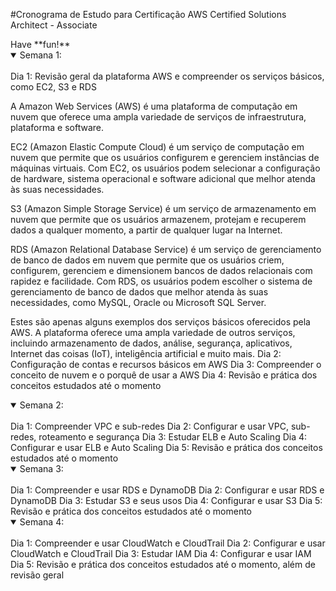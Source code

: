 #Cronograma de Estudo para Certificação AWS Certified Solutions Architect - Associate

<div class="tip" markdown="1">Have **fun!**</div>

<details open>
<summary>Semana 1:</summary>
<br>
Dia 1:
Revisão geral da plataforma AWS e compreender os serviços básicos, como EC2, S3 e RDS

A Amazon Web Services (AWS) é uma plataforma de computação em nuvem que oferece uma ampla variedade de serviços de infraestrutura, plataforma e software.

EC2 (Amazon Elastic Compute Cloud) é um serviço de computação em nuvem que permite que os usuários configurem e gerenciem instâncias de máquinas virtuais. Com EC2, os usuários podem selecionar a configuração de hardware, sistema operacional e software adicional que melhor atenda às suas necessidades.

S3 (Amazon Simple Storage Service) é um serviço de armazenamento em nuvem que permite que os usuários armazenem, protejam e recuperem dados a qualquer momento, a partir de qualquer lugar na Internet.

RDS (Amazon Relational Database Service) é um serviço de gerenciamento de banco de dados em nuvem que permite que os usuários criem, configurem, gerenciem e dimensionem bancos de dados relacionais com rapidez e facilidade. Com RDS, os usuários podem escolher o sistema de gerenciamento de banco de dados que melhor atenda às suas necessidades, como MySQL, Oracle ou Microsoft SQL Server.

Estes são apenas alguns exemplos dos serviços básicos oferecidos pela AWS. A plataforma oferece uma ampla variedade de outros serviços, incluindo armazenamento de dados, análise, segurança, aplicativos, Internet das coisas (IoT), inteligência artificial e muito mais.
Dia 2:
Configuração de contas e recursos básicos em AWS
Dia 3:
Compreender o conceito de nuvem e o porquê de usar a AWS
Dia 4:
Revisão e prática dos conceitos estudados até o momento
</details>

<details open>
<summary>Semana 2:</summary>
<br>
Dia 1:
Compreender VPC e sub-redes
Dia 2:
Configurar e usar VPC, sub-redes, roteamento e segurança
Dia 3:
Estudar ELB e Auto Scaling
Dia 4:
Configurar e usar ELB e Auto Scaling
Dia 5:
Revisão e prática dos conceitos estudados até o momento
</details>

<details open>
<summary>Semana 3:</summary>
<br>
Dia 1:
Compreender e usar RDS e DynamoDB
Dia 2:
Configurar e usar RDS e DynamoDB
Dia 3:
Estudar S3 e seus usos
Dia 4:
Configurar e usar S3
Dia 5:
Revisão e prática dos conceitos estudados até o momento
</details>

<details open>
<summary>Semana 4:</summary>
<br>
Dia 1:
Compreender e usar CloudWatch e CloudTrail
Dia 2:
Configurar e usar CloudWatch e CloudTrail
Dia 3:
Estudar IAM
Dia 4:
Configurar e usar IAM
Dia 5:
Revisão e prática dos conceitos estudados até o momento, além de revisão geral